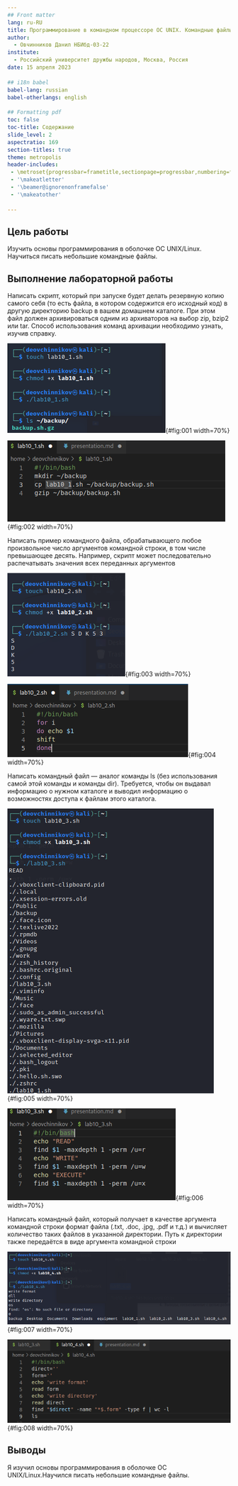 ```yaml
---
## Front matter
lang: ru-RU
title: Программирование в командном процессоре ОС UNIX. Командные файлы
author:
  - Овчинников Данил НБИбд-03-22
institute:
  - Российский университет дружбы народов, Москва, Россия
date: 15 апреля 2023

## i18n babel
babel-lang: russian
babel-otherlangs: english

## Formatting pdf
toc: false
toc-title: Содержание
slide_level: 2
aspectratio: 169
section-titles: true
theme: metropolis
header-includes:
 - \metroset{progressbar=frametitle,sectionpage=progressbar,numbering=fraction}
 - '\makeatletter'
 - '\beamer@ignorenonframefalse'
 - '\makeatother'

---
```


## Цель работы

Изучить основы программирования в оболочке ОС UNIX/Linux. Научиться писать небольшие командные файлы.

## Выполнение лабораторной работы

Написать скрипт, который при запуске будет делать резервную копию самого себя (то есть файла, в котором содержится его исходный код) в другую директорию backup в вашем домашнем каталоге. При этом файл должен архивироваться одним из архиваторов на выбор zip, bzip2 или tar. Способ использования команд архивации необходимо узнать, изучив справку.

![Команды1](image/1.png){#fig:001 width=70%}

![Код1](image/2.png){#fig:002 width=70%}

Написать пример командного файла, обрабатывающего любое произвольное число аргументов командной строки, в том числе превышающее десять. Например, скрипт может последовательно распечатывать значения всех переданных аргументов

![Команды2](image/3.png){#fig:003 width=70%}

![Код2](image/4.png){#fig:004 width=70%}

Написать командный файл — аналог команды ls (без использования самой этой команды и команды dir). Требуется, чтобы он выдавал информацию о нужном каталоге и выводил информацию о возможностях доступа к файлам этого каталога. 

![Команды3](image/5.png){#fig:005 width=70%}

![Код3](image/6.png){#fig:006 width=70%}

Написать командный файл, который получает в качестве аргумента командной строки формат файла (.txt, .doc, .jpg, .pdf и т.д.) и вычисляет количество таких файлов в указанной директории. Путь к директории также передаётся в виде аргумента командной строки

![Команды4](image/7.png){#fig:007 width=70%}

![Код4](image/8.png){#fig:008 width=70%}

## Выводы

Я изучил основы программирования в оболочке ОС UNIX/Linux.Научился писать небольшие командные файлы.